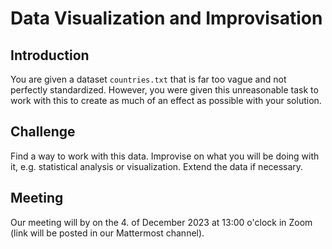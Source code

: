 # Data Visualization and Improvisation

## Introduction

You are given a dataset `countries.txt` that is far too vague and not perfectly standardized. However, you were given this unreasonable task to work with this to create as much of an effect as possible with your solution.

## Challenge

Find a way to work with this data. Improvise on what you will be doing with it, e.g. statistical analysis or visualization. Extend the data if necessary.

## Meeting

Our meeting will by on the 4. of December 2023 at 13:00 o'clock in Zoom (link will be posted in our Mattermost channel).